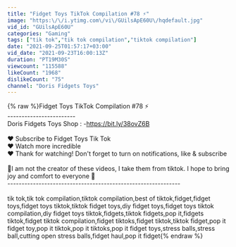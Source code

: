```yaml
---
title: "Fidget Toys TikTok Compilation #78 ⚡"
image: "https:\/\/i.ytimg.com\/vi\/GUilsApE60U\/hqdefault.jpg"
vid_id: "GUilsApE60U"
categories: "Gaming"
tags: ["tik tok","tik tok compilation","tiktok compilation"]
date: "2021-09-25T01:57:17+03:00"
vid_date: "2021-09-23T16:00:13Z"
duration: "PT19M30S"
viewcount: "115588"
likeCount: "1968"
dislikeCount: "75"
channel: "Doris Fidgets Toys"
---
```

{% raw %}Fidget Toys TikTok Compilation #78 ⚡<br />------------------------<br />Doris Fidgets Toys Shop : -<a rel="nofollow" target="blank" href="https://bit.ly/38ovZ6B">https://bit.ly/38ovZ6B</a><br /><br />❤️ Subscribe to Fidget Toys Tik Tok<br />❤️ Watch more incredible<br />❤️ Thank for watching! Don't forget to turn on notifications, like &amp; subscribe<br /><br /> 🌊I am not the creator of these videos, I take them from tiktok. I hope to bring joy and comfort to everyone 🥳<br />-------------------------------------------------------------<br /><br />tik tok,tik tok compilation,tiktok compilation,best of tiktok,fidget,fidget toys,fidget toys tiktok,tiktok fidget toys,diy fidget toys,fidget toys tiktok compilation,diy fidget toys tiktok,fidgets,tiktok fidgets,pop it,fidgets tiktok,fidget tiktok compilation,fidget tiktoks,fidget tiktok,tiktok fidget,pop it fidget toy,pop it tiktok,pop it tiktoks,pop it fidget toys,stress balls,stress ball,cutting open stress balls,fidget haul,pop it fidget{% endraw %}
